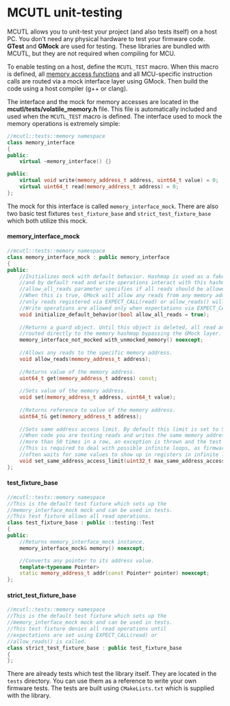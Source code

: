 # MCUTL unit-testing
MCUTL allows you to unit-test your project (and also tests itself) on a host PC. You don't need any physical hardware to test your firmware code. **GTest** and **GMock** are used for testing. These libraries are bundled with MCUTL, but they are not required when compiling for MCU.

To enable testing on a host, define the `MCUTL_TEST` macro. When this macro is defined, all [memory access functions](memory.md) and all MCU-specific instruction calls are routed via a mock interface layer using GMock. Then build the code using a host compiler (g++ or clang).

The interface and the mock for memory accesses are located in the **mcutl/tests/volatile_memory.h** file. This file is automatically included and used when the `MCUTL_TEST` macro is defined. The interface used to mock the memory operations is extremely simple:
```cpp
//mcutl::tests::memory namespace
class memory_interface
{
public:
	virtual ~memory_interface() {}

public:
	virtual void write(memory_address_t address, uint64_t value) = 0;
	virtual uint64_t read(memory_address_t address) = 0;
};
```

The mock for this interface is called `memory_interface_mock`. There are also two basic test fixtures `test_fixture_base` and `strict_test_fixture_base` which both utilize this mock.

#### memory_interface_mock
```cpp
//mcutl::tests::memory namespace
class memory_interface_mock : public memory_interface
{
public:
	//Initializes mock with default behavior. Hashmap is used as a fake memory container,
	//and by default read and write operations interact with this hashmap.
	//allow_all_reads parameter specifies if all reads should be allowed by default.
	//When this is true, GMock will allow any reads from any memory addresses, otherwise
	//only reads registered via EXPECT_CALL(read) or allow_reads() will be allowed.
	//Write operations are allowed only when expectations via EXPECT_CALL(write) are set.
	void initialize_default_behavior(bool allow_all_reads = true);
	
	//Returns a guard object. Until this object is deleted, all read and write calls will be
	//routed directly to the memory hashmap bypassing the GMock layer.
	memory_interface_not_mocked with_unmocked_memory() noexcept;
	
	//Allows any reads to the specific memory address.
	void allow_reads(memory_address_t address);
	
	//Returns value of the memory address.
	uint64_t get(memory_address_t address) const;
	
	//Sets value of the memory address.
	void set(memory_address_t address, uint64_t value);
	
	//Returns reference to value of the memory address.
	uint64_t& get(memory_address_t address);
	
	//Sets same address access limit. By default this limit is set to 50.
	//When code you are testing reads and writes the same memory address
	//more than 50 times in a row, an exception is thrown and the test fails.
	//This is required to deal with possible infinite loops, as firmware code
	//often waits for some values to show up in registers in infinite loops.
	void set_same_address_access_limit(uint32_t max_same_address_accesses);
};
```

#### test_fixture_base
```cpp
//mcutl::tests::memory namespace
//This is the default test fixture which sets up the
//memory_interface_mock mock and can be used in tests.
//This test fixture allows all read operations.
class test_fixture_base : public ::testing::Test
{
public:
	//Returns memory_interface_mock instance.
	memory_interface_mock& memory() noexcept;

	//Converts any pointer to its address value.
	template<typename Pointer>
	static memory_address_t addr(const Pointer* pointer) noexcept;
};
```

#### strict_test_fixture_base
```cpp
//mcutl::tests::memory namespace
//This is the default test fixture which sets up the
//memory_interface_mock mock and can be used in tests.
//This test fixture denies all read operations until
//expectations are set using EXPECT_CALL(read) or
//allow_reads() is called.
class strict_test_fixture_base : public test_fixture_base
{
};
```

There are already tests which test the library itself. They are located in the `tests` directory. You can use them as a reference to write your own firmware tests. The tests are built using `CMakeLists.txt` which is supplied with the library.
